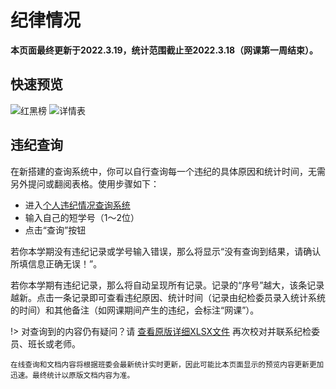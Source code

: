 # 纪律情况
**本页面最终更新于2022.3.19，统计范围截止至2022.3.18（网课第一周结束）。**

## 快速预览

![红黑榜](https://s1.ax1x.com/2022/03/20/qVh74O.png)
![详情表](https://s1.ax1x.com/2022/03/20/qVhoE6.jpg)

## 违纪查询

在新搭建的查询系统中，你可以自行查询每一个违纪的具体原因和统计时间，无需另外提问或翻阅表格。使用步骤如下：

- 进入[个人违纪情况查询系统](https://www.wjx.cn/resultquery.aspx?activity=154216832)
- 输入自己的短学号（1～2位）
- 点击“查询”按钮

若你本学期没有违纪记录或学号输入错误，那么将显示“没有查询到结果，请确认所填信息正确无误！”。

若你本学期有违纪记录，那么将自动呈现所有记录。记录的“序号”越大，该条记录越新。点击一条记录即可查看违纪原因、统计时间（记录由纪检委员录入统计系统的时间）和其他备注（如网课期间产生的违纪，会标注“网课”）。

!> 对查询到的内容仍有疑问？请 [查看原版详细XLSX文件](https://kdocs.cn/l/cqELlVCFXDuk) 再次校对并联系纪检委员、班长或老师。

<small>在线查询和文档内容将根据班委会最新统计实时更新，因此可能比本页面显示的预览内容更新更加迅速。最终统计以原版文档内容为准。<small/>